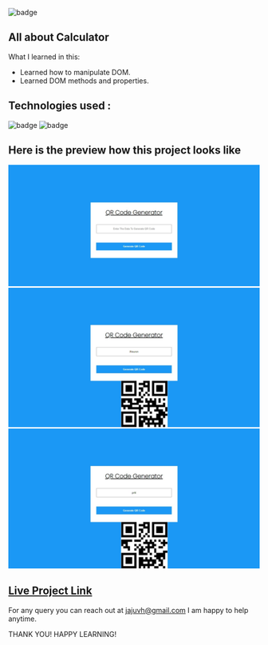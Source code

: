 ![badge](https://img.shields.io/badge/LearnCodeOnline-INeuron)

## All about Calculator

What I learned in this:

- Learned how to manipulate DOM.
- Learned DOM methods and properties.
 

## Technologies used :

![badge](https://img.shields.io/badge/HTML-CSS-INeuron)
![badge](https://img.shields.io/badge/Javascript-INeuron)

## Here is the preview how this project looks like

![lco](./screenshots/Web%20capture_22-2-2023_23399_127.0.0.1.jpeg)
![lco](./screenshots/Web%20capture_22-2-2023_233954_127.0.0.1.jpeg)
![lco](./screenshots/Web%20capture_22-2-2023_233924_127.0.0.1.jpeg)

## [Live Project Link](https://cheerful-panda-8f4ce0.netlify.app)

For any query you can reach out at jajuvh@gmail.com I am happy to help anytime.

THANK YOU!
HAPPY LEARNING!